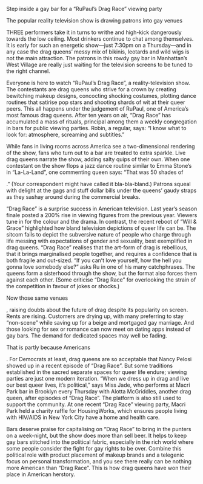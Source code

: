 Step inside a gay bar for a “RuPaul’s Drag Race” viewing party

The popular reality television show is drawing patrons into gay venues

THREE performers take it in turns to writhe and high-kick dangerously towards the low ceiling. Most drinkers continue to chat among themselves. It is early for such an energetic show—just 7:30pm on a Thursday—and in any case the drag queens’ messy mix of bikinis, leotards and wild wigs is not the main attraction. The patrons in this rowdy gay bar in Manhattan’s West Village are really just waiting for the television screens to be tuned to the right channel. 

Everyone is here to watch “RuPaul’s Drag Race”, a reality-television show. The contestants are drag queens who strive for a crown by creating bewitching makeup designs, concocting shocking costumes, plotting dance routines that satirise pop stars and shooting shards of wit at their queer peers. This all happens under the judgement of RuPaul, one of America’s most famous drag queens. After ten years on air, “Drag Race” has accumulated a mass of rituals, principal among them a weekly congregation in bars for public viewing parties. Robin, a regular, says: “I know what to look for: atmosphere, screaming and subtitles.”

While fans in living rooms across America see a two-dimensional rendering of the show, fans who turn out to a bar are treated to extra sparkle. Live drag queens narrate the show, adding salty quips of their own. When one contestant on the show flops a jazz dance routine similar to Emma Stone’s in “La-La-Land”, one commenting queen says: “That was 50 shades of 

.” (Your correspondent might have called it bla-bla-bland.) Patrons squeal with delight at the gags and stuff dollar bills under the queens’ gaudy straps as they sashay around during the commercial breaks.

“Drag Race” is a surprise success in American television. Last year’s season finale posted a 200% rise in viewing figures from the previous year. Viewers tune in for the colour and the drama. In contrast, the recent reboot of “Will & Grace” highlighted how bland television depictions of queer life can be. The sitcom fails to depict the subversive nature of people who charge through life messing with expectations of gender and sexuality, best exemplified in drag queens. “Drag Race” realises that the art-form of drag is rebellious, that it brings marginalised people together, and requires a confidence that is both fragile and out-sized. “If you can’t love yourself, how the hell you gonna love somebody else?” asks Ru in one of his many catchphrases. The queens form a sisterhood through the show, but the format also forces them against each other. (Some criticise “Drag Race” for overlooking the strain of the competition in favour of jokes or shocks.)

Now those same venues 

, raising doubts about the future of drag despite its popularity on screen. Rents are rising. Customers are drying up, with many preferring to stay “non-scene” while saving up for a beige and mortgaged gay marriage. And those looking for sex or romance can now meet on dating apps instead of gay bars. The demand for dedicated spaces may well be fading. 

That is partly because Americans 

. For Democrats at least, drag queens are so acceptable that Nancy Pelosi showed up in a recent episode of “Drag Race”. But some traditions established in the sacred separate spaces for queer life endure; viewing parties are just one modern iteration. “When we dress up in drag and live our best queer lives, it’s political,” says Miss Jade, who performs at Macri Park bar in Brooklyn every Thursday with Alotta McGriddles, another drag queen, after episodes of “Drag Race”. The platform is also still used to support the community. At one recent “Drag Race” viewing party, Macri Park held a charity raffle for HousingWorks, which ensures people living with HIV/AIDS in New York City have a home and health care.

Bars deserve praise for capitalising on “Drag Race” to bring in the punters on a week-night, but the show does more than sell beer. It helps to keep gay bars stitched into the political fabric, especially in the rich world where some people consider the fight for gay rights to be over. Combine this political role with product placement of makeup brands and a telegenic focus on personal transformation, and you see there really can be nothing more American than “Drag Race”. This is how drag queens have won their place in American herstory. 